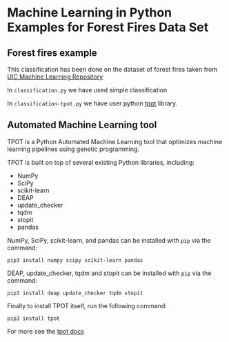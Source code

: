 # Machine Learning in Python Examples for Forest Fires Data Set

## Forest fires example

This classification has been done on the dataset of forest fires taken from [UIC Machine Learning Repository](https://archive.ics.uci.edu/ml/index.php)

In `classification.py` we have used simple classification



In `classification-tpot.py` we have user python [tpot](https://epistasislab.github.io/tpot/) library.

## Automated Machine Learning tool 
TPOT is a Python Automated Machine Learning tool that optimizes machine learning pipelines using genetic programming.

TPOT is built on top of several existing Python libraries, including:
- NumPy
- SciPy
- scikit-learn
- DEAP
- update_checker
- tqdm
- stopit
- pandas

NumPy, SciPy, scikit-learn, and pandas can be installed with `pip` via the command:

`pip3 install numpy scipy scikit-learn pandas`

DEAP, update_checker, tqdm and stopit can be installed with `pip` via the command:

`pip3 install deap update_checker tqdm stopit`

Finally to install TPOT itself, run the following command:

`pip3 install tpot`

For more see the [tpot docs](https://epistasislab.github.io/tpot/installing/)

